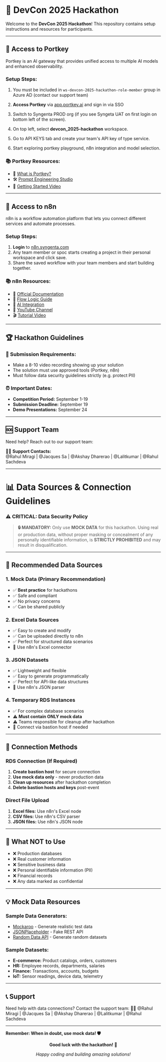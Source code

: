 # 🚀 DevCon 2025 Hackathon

Welcome to the **DevCon 2025 Hackathon**! This repository contains setup instructions and resources for participants.



---

## 🔑 Access to Portkey

Portkey is an AI gateway that provides unified access to multiple AI models and enhanced observability.

### Setup Steps:
1. You must be included in `ws-devcon-2025-hackathon-role-member` group in Azure AD (contact our support team)
   <!-- 👤 **Admins:** @Rahul Miragi @Jacques Sa @Akshay Dharerao @Lalitkumar -->

2. **Access Portkey** via [app.portkey.ai](https://app.portkey.ai) and sign in via SSO

3. Switch to Syngenta PROD org (if you see Syngeta UAT on first login on bottom left of the screen). 
4. On top left, select **devcon_2025-hackathon** workspace. 
5. Go to API KEYS tab and create your team's API key of type service. 
6. Start exploring portkey playground, n8n integration and model selection.
   
### 📚 Portkey Resources:

- 📖 [What is Portkey?](https://portkey.ai/docs/introduction/what-is-portkey)
- 🛠️ [Prompt Engineering Studio](https://portkey.ai/docs/product/prompt-engineering-studio/prompt-playground)  
- 🎥 [Getting Started Video](https://www.youtube.com/watch?v=-rAvz7a24Lk)

---

## 🔧 Access to n8n

n8n is a workflow automation platform that lets you connect different services and automate processes.

### Setup Steps:
1. **Login** to [n8n.syngenta.com](https://n8n.syngenta.com)
2. Any team member or spoc starts creating a project in their personal workspace and click save.
3. Share the saved workflow with your team members and start building together.  

### 📚 n8n Resources:

- 📖 [Official Documentation](https://docs.n8n.io/)
- 🔄 [Flow Logic Guide](https://docs.n8n.io/flow-logic/)
- 🤖 [AI Integration](https://n8n.io/ai/)
- 🎥 [YouTube Channel](https://www.youtube.com/@n8n-io)
- 🎬 [Tutorial Video](https://youtu.be/lW5xEm7iSXk)

---

## 🏆 Hackathon Guidelines

### 📝 Submission Requirements:
- Make a 8-10 video recording showing up your solution
- The solution must use approved tools (Portkey, n8n)
- Must follow data security guidelines strictly (e.g. protect PII)
<!--- Document your solution approach
- Include demo/presentation materials-->

### ⏰ Important Dates:
- **Competition Period:** September 1-19
- **Submission Deadline:** September 19
- **Demo Presentations:** September 24

---

## 🆘 Support Team

Need help? Reach out to our support team:

👨‍💻 **Support Contacts:**  
@Rahul Miragi | @Jacques Sa | @Akshay Dharerao | @Lalitkumar | @Rahul Sachdeva

---

# 📊 Data Sources & Connection Guidelines

### ⚠️ CRITICAL: Data Security Policy

> **🔒 MANDATORY:** Only use **MOCK DATA** for this hackathon. Using real or production data, without proper masking or concealment of any personally identifiable information, is **STRICTLY PROHIBITED** and may result in disqualification.

---

## 🎯 Recommended Data Sources

### 1. **Mock Data (Primary Recommendation)**
- ✅ **Best practice** for hackathons
- ✅ Safe and compliant
- ✅ No privacy concerns
- ✅ Can be shared publicly

### 2. **Excel Data Sources**
- ✅ Easy to create and modify
- ✅ Can be uploaded directly to n8n
- ✅ Perfect for structured data scenarios
- 🔗 Use n8n's Excel connector

### 3. **JSON Datasets**
- ✅ Lightweight and flexible
- ✅ Easy to generate programmatically
- ✅ Perfect for API-like data structures
- 🔗 Use n8n's JSON parser

### 4. **Temporary RDS Instances**
- ✅ For complex database scenarios
- ⚠️ **Must contain ONLY mock data**
- ⚠️ Teams responsible for cleanup after hackathon
- 🔗 Connect via bastion host if needed

---

## 🔧 Connection Methods

### RDS Connection (If Required)
1. **Create bastion host** for secure connection
2. **Use mock data only** - never production data
3. **Clean up resources** after hackathon completion
4. **Delete bastion hosts and keys** post-event

### Direct File Upload
1. **Excel files:** Use n8n's Excel node
2. **CSV files:** Use n8n's CSV parser
3. **JSON files:** Use n8n's JSON node

---

## 🚫 What NOT to Use

- ❌ Production databases
- ❌ Real customer information  
- ❌ Sensitive business data
- ❌ Personal identifiable information (PII)
- ❌ Financial records
- ❌ Any data marked as confidential

---

## 💡 Mock Data Resources

### Sample Data Generators:
- [Mockaroo](https://mockaroo.com/) - Generate realistic test data
- [JSONPlaceholder](https://jsonplaceholder.typicode.com/) - Fake REST API
- [Random Data API](https://random-data-api.com/) - Generate random datasets

### Sample Datasets:
- **E-commerce:** Product catalogs, orders, customers
- **HR:** Employee records, departments, salaries
- **Finance:** Transactions, accounts, budgets
- **IoT:** Sensor readings, device data, telemetry

---

## 📞 Support

Need help with data connections? Contact the support team:
👨‍💻 @Rahul Miragi | @Jacques Sa | @Akshay Dharerao | @Lalitkumar | @Rahul Sachdeva

---

**Remember: When in doubt, use mock data! 🛡️**
<div align="center">

**Good luck with the hackathon! 🎉**

*Happy coding and building amazing solutions!* 

</div> 
